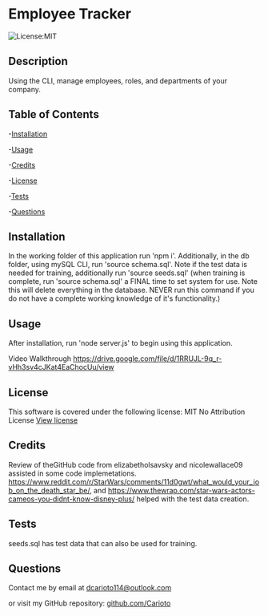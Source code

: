 # Employee Tracker
![License:MIT](https://img.shields.io/badge/License-MIT-blue)

## Description
Using the CLI, manage employees, roles, and departments of your company.

## Table of Contents

-[Installation](#installation)

-[Usage](#usage)

-[Credits](#credits)

-[License](#license)

-[Tests](#tests)

-[Questions](#questions)



## Installation

In the working folder of this application run 'npm i'.  Additionally, in the db folder, using mySQL CLI, run 'source schema.sql'.  Note if the test data is needed for training, additionally run 'source seeds.sql' (when training is complete, run 'source schema.sql' a FINAL time to set system for use. Note this will delete everything in the database. NEVER run this command if you do not have a complete working knowledge of it's functionality.)

## Usage

After installation, run 'node server.js' to begin using this application.

Video Walkthrough https://drive.google.com/file/d/1RRUJL-9q_r-vHh3sv4cJKat4EaChocUu/view

## License

This software is covered under the following license:
MIT No Attribution License
        [View license](https://opensource.org/license/mit-0/)

## Credits

Review of theGitHub code from elizabetholsavsky and nicolewallace09 assisted in some  code  implemetations.  https://www.reddit.com/r/StarWars/comments/11d0gwt/what_would_your_job_on_the_death_star_be/, and https://www.thewrap.com/star-wars-actors-cameos-you-didnt-know-disney-plus/ helped with the test data creation.

## Tests

seeds.sql has test data that can also be used for training.

## Questions

Contact me by email at dcarioto114@outlook.com

or visit my GitHub repository: [github.com/Carioto](https://github.com/Carioto)
